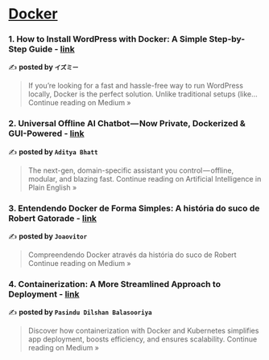 
<h1><a href=https://medium.com/tag/docker/recommended target="_blank" rel="noopener noreferrer">Docker</a></h1>
<h3>1. How to Install WordPress with Docker: A Simple Step-by-Step Guide - <a href="https://izumy.medium.com/how-to-install-wordpress-with-docker-a-simple-step-by-step-guide-545d2a8d1cca?source=rss------docker-5" target="_blank" rel="noopener noreferrer">link</a></h3>

✍️ **posted by `イズミー`**

<blockquote>If you’re looking for a fast and hassle-free way to run WordPress locally, Docker is the perfect solution. Unlike traditional setups (like…
Continue reading on Medium »</blockquote>

<h3>2.  Universal Offline AI Chatbot — Now Private, Dockerized & GUI-Powered  - <a href="https://ai.plainenglish.io/universal-offline-ai-chatbot-now-private-dockerized-gui-powered-af3f1da377c9?source=rss------docker-5" target="_blank" rel="noopener noreferrer">link</a></h3>

✍️ **posted by `Aditya Bhatt`**

<blockquote>The next-gen, domain-specific assistant you control — offline, modular, and blazing fast.
Continue reading on Artificial Intelligence in Plain English »</blockquote>

<h3>3.  Entendendo Docker de Forma Simples: A história do suco de Robert Gatorade - <a href="https://medium.com/@joaovitor2201/entendendo-docker-de-forma-simples-a-hist%C3%B3ria-do-suco-de-robert-gatorade-3fa53a51f014?source=rss------docker-5" target="_blank" rel="noopener noreferrer">link</a></h3>

✍️ **posted by `Joaovitor`**

<blockquote>Compreendendo Docker através da história do suco de Robert
Continue reading on Medium »</blockquote>

<h3>4. Containerization: A More Streamlined Approach to Deployment - <a href="https://medium.com/@pasindudilshanbalasooriya/containerization-a-more-streamlined-approach-to-deployment-bea36a3acca3?source=rss------docker-5" target="_blank" rel="noopener noreferrer">link</a></h3>

✍️ **posted by `Pasindu Dilshan Balasooriya`**

<blockquote>Discover how containerization with Docker and Kubernetes simplifies app deployment, boosts efficiency, and ensures scalability.
Continue reading on Medium »</blockquote>

